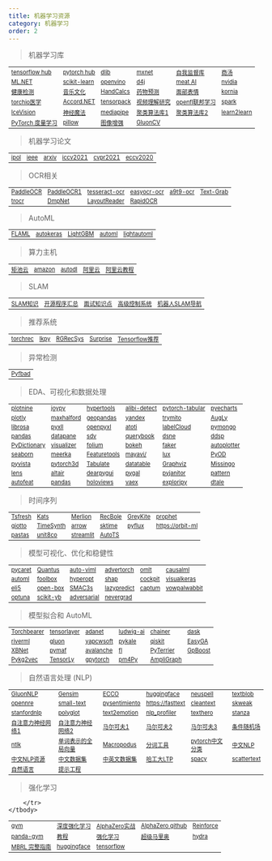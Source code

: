 ```yaml
---
title: 机器学习资源
category: 机器学习
order: 2
---
```


> 机器学习库
<table width="1033" style="font-size: 0.8em;">
	<tbody>
		<tr>
			<td>
				<a href="https://hub.tensorflow.google.cn" target="_blank">tensorflow hub</a>
			</td>
			<td>
				<a href="https://pytorch.org/hub/" target="_blank">pytorch hub</a>
			</td>
			<td>
				<a href="http://dlib.net/" target="_blank">dlib</a>
			</td>
			<td>
				<a href="https://github.com/apache/incubator-mxnet" target="_blank">mxnet</a>
			</td>
			<td>
				<a href="https://github.com/facebookresearch/vissl" target="_blank">自我监督库</a>
			</td>
			<td>
				<a href="https://mmdetection.readthedocs.io/en/latest/" target="_blank">商汤</a>
			</td>
		</tr>
		<tr>
			<td>
				<a href="https://docs.microsoft.com/zh-cn/dotnet/machine-learning/" target="_blank">ML.NET</a>
			</td>
			<td>
				<a href="https://scikit-learn.org/stable/index.html" target="_blank">scikit-learn</a>
			</td>
			<td>
				<a href="https://docs.openvino.ai/latest/index.html" target="_blank">openvino</a>
			</td>
			<td>
				<a href="https://github.com/eclipse/deeplearning4j" target="_blank">d4j</a>
			</td>
			<td>
				<a href="https://ai.facebook.com/" target="_blank">meat AI</a>
			</td>
			<td>
				<a href="https://www.nvidia.cn/learn/" target="_blank">nvidia</a>
			</td>
		</tr>
		<tr>
			<td>
				<a href="https://pyhealth.readthedocs.io/en/latest/?badge=latest" target="_blank">健康检测</a>
			</td>
			<td>
				<a href="https://music-and-culture-technology-lab.github.io/omnizart-doc/" target="_blank">音乐文化</a>
			</td>
			<td>
				<a href="https://github.com/connorferster/handcalcs" target="_blank">HandCalcs</a>
			</td>
			<td>
				<a href="https://torchdrug.ai/" target="_blank">药物预测</a>
			</td>
			<td>
				<a href="https://py-feat.org/pages/intro.html" target="_blank">面部表情</a>
			</td>
			<td>
				<a href="https://kornia.github.io/" target="_blank">kornia</a>
			</td>
		</tr>
		<tr>
			<td>
				<a href="https://torchio.readthedocs.io/" target="_blank">torchio医学</a>
			</td>
			<td>
				<a href="http://accord-framework.net/samples.html" target="_blank">Accord.NET</a>
			</td>
			<td>
				<a href="https://github.com/tensorpack/tensorpack" target="_blank">tensorpack</a>
			</td>
			<td>
				<a href="https://pytorchvideo.org/" target="_blank">视频理解研究</a>
			</td>
			<td>
				<a href="https://openfl.readthedocs.io/en/latest/install.html" target="_blank">openfl联邦学习</a>
			</td>
			<td>
				<a href="https://spark.apache.org/" target="_blank">spark</a>
			</td>
		</tr>
		<tr>
			<td>
				<a href="https://airctic.com/0.12.0/" target="_blank">IceVision</a>
			</td>
			<td>
				<a href="https://neuralmagic.com/" target="_blank">神经魔法</a>
			</td>
			<td>
				<a href="https://mediapipe.dev/" target="_blank">mediapipe</a>
			</td>
			<td>
				<a href="https://classix.readthedocs.io/en/latest/?badge=lates" target="_blank">聚类算法库1</a>
			</td>
			<td>
				<a href="https://pyclustering.github.io/docs/0.8.2/html/index.html" target="_blank">聚类算法库2</a>
			</td>
			<td>
				<a href="http://learn2learn.net/" target="_blank">learn2learn</a>
			</td>
		</tr>
		<tr>
			<td>
				<a href="https://kevinmusgrave.github.io/pytorch-metric-learning/" target="_blank">PyTorch 度量学习</a>
			</td>
			<td>
				<a href="https://python-pillow.org/" target="_blank">pillow</a>
			</td>
			<td>
				<a href="https://albumentations.ai/" target="_blank">图像增强</a>
			</td>
			<td>
				<a href="https://cv.gluon.ai/" target="_blank">GluonCV</a>
			</td>
		</tr>
	</tbody>
</table>


> 机器学习论文
<table width="1033" style="font-size: 0.8em;">
	<tbody>
		<tr>
			<td>
				<a href="https://www.ipol.im/" target="_blank">ipol</a>
			</td>
			<td>
				<a href="https://ieeexplore.ieee.org/document/8404075" target="_blank">ieee</a>
			</td>
			<td>
				<a href="https://arxiv.org/" target="_blank">arxiv</a>
			</td>
			<td>
				<a href="https://iccv2021.thecvf.com/" target="_blank">iccv2021</a>
			</td>
			<td>
				<a href="https://cvpr2021.thecvf.com/" target="_blank">cvpr2021</a>
			</td>
			<td>
				<a href="https://eccv2020.eu/" target="_blank">eccv2020</a>
			</td>
		</tr>
	</tbody>
</table>

> OCR相关
<table width="1033" style="font-size: 0.8em;">
	<tbody>
		<tr>
			<td>
				<a href="https://github.com/PaddlePaddle/PaddleOCR" target="_blank">PaddleOCR</a>
			</td>
			<td>
				<a href="https://gitee.com/paddlepaddle/PaddleOCR" target="_blank">PaddleOCR1</a>
			</td>
			<td>
				<a href="https://tesseract-ocr.github.io/tessdoc/" target="_blank">tesseract-ocr</a>
			</td>
			<td>
				<a href="https://www.jaided.ai/easyocr/" target="_blank">easyocr-ocr</a>
			</td>
			<td>
				<a href="https://github.com/A9T9/Free-OCR-Software" target="_blank">a9t9-ocr</a>
			</td>
			<td>
				<a href="https://github.com/TheJoeFin/Text-Grab" target="_blank">Text-Grab</a>
			</td>
		</tr>
		<tr>
			<td>
				<a href="https://arxiv.org/pdf/2109.10282.pdf" target="_blank">trocr</a>
			</td>
			<td>
				<a href="https://arxiv.org/pdf/1703.01425.pdf" target="_blank">DmpNet</a>
			</td>
			<td>
				<a href="https://arxiv.org/pdf/2108.11591.pdf" target="_blank">LayoutReader</a>
			</td>
			<td>
				<a href="https://github.com/RapidAI/RapidOCR" target="_blank">RapidOCR</a>
			</td>
		</tr>
	</tbody>
</table>

> AutoML
<table width="1033" style="font-size: 0.8em;">
	<tbody>
		<tr>
			<td>
				<a href="https://github.com/microsoft/FLAML" target="_blank">FLAML</a>
			</td>
			<td>
				<a href="https://autokeras.com/" target="_blank">autokeras</a>
			</td>
			<td>
				<a href="https://lightgbm.readthedocs.io/en/latest/index.html" target="_blank">LightGBM</a>
			</td>
			<td>
				<a href="https://www.automl.org/automl/" target="_blank">automl</a>
			</td>
			<td>
				<a href="https://lightautoml.readthedocs.io/en/latest/"	target="_blank">lightautoml</a>
			</td>
		</tr>
	</tbody>
</table>


> 算力主机
<table width="1033" style="font-size: 0.8em;">
	<tbody>
		<tr>
			<td>
				<a href="https://www.matpool.com/host-market" target="_blank">矩池云</a>
			</td>
			<td>
				<a href="https://aws.amazon.com/cn/sagemaker/studio/" target="_blank">amazon</a>
			</td>
			<td>
				<a href="https://www.autodl.com/home" target="_blank">autodl</a>
			</td>
			<td>
				<a href="https://tianchi.aliyun.com/competition/entrance/531863/tab/253" target="_blank">阿里云</a>
			</td>
			<td>
				<a href="https://dockerpractice.readthedocs.io/zh/latest/dockerai/" target="_blank">阿里云教程</a>
			</td>
		</tr>
	</tbody>
</table>

> SLAM
<table width="1033" style="font-size: 0.8em;">
	<tbody>
		<tr>
			<td>
				<a href="https://github.com/liulinbo/slam" target="_blank">SLAM知识</a>
			</td>
			<td>
				<a href="https://zhuanlan.zhihu.com/p/386447177" target="_blank">开源程序汇总</a>
			</td>
			<td>
				<a href="https://blog.csdn.net/try_again_later/article/details/104975633?spm=1001.2014.3001.5502" target="_blank">面试知识点</a>
			</td>
			<td>
				<a href="https://mec560sbu.github.io/" target="_balnk">高级控制系统</a>
			</td>
			<td>
				<a href="https://cread.jd.com/read/startRead.action?bookId=30760563&readType=1" target="_balnk">机器人SLAM导航</a>
			</td>
		</tr>
	</tbody>
</table>

> 推荐系统
<table width="1033" style="font-size: 0.8em;">
	<tbody>
		<tr>
			<td>
				<a href="https://pytorch.org/torchrec/" target="_blank" >torchrec</a>
			</td>
			<td>
				<a href="https://lkpy.readthedocs.io/en/stable/" target="_blank">lkpy</a>
			</td>
			<td>
				<a href="https://github.com/salesforce/RGRecSys" target="_blank">RGRecSys</a>
			</td>
			<td>
				<a href="https://surprise.readthedocs.io/en/stable/getting_started.html" target="_blank">Surprise</a>
			</td>
			<td>
				<a href="https://blog.tensorflow.org/2020/09/introducing-tensorflow-recommenders.html" target="_blank">Tensorflow推荐</a>
			</td>
		</tr>
	</tbody>
</table>


> 异常检测
<table width="1033" style="font-size: 0.8em;">
	<tbody>
		<tr>
			<td>
				<a href="https://github.com/Teknasyon-Teknoloji/pyfbad" target="_blank">Pyfbad</a>
			</td>
		</tr>
	</tbody>
</table>


> EDA、可视化和数据处理
<table width="1033" style="font-size: 0.8em;">
	<tbody>
		<tr>
			<td>
				<a href="https://plotnine.readthedocs.io/en/stable/" target="_blank" >plotnine</a>
			</td>
			<td>
				<a href="https://github.com/leotac/joypy" target="_blank">joypy</a>
			</td>
			<td>
				<a href="https://hypertools.readthedocs.io/en/latest/" target="_blank">hypertools</a>
			</td>
			<td>
				<a href="https://docs.seldon.io/projects/alibi-detect/en/latest/" target="_blank">alibi-detect</a>
			</td>
			<td >
				<a href="https://pytorch-tabular.readthedocs.io/en/latest/" target="_blank">pytorch-tabular</a>
			</td>
			<td>
				<a href="https://pyecharts.org/#/en-us/"  target="_blank">pyecharts</a>
			</td>
		</tr>
		<tr>
			<td>
				<a href="https://plotly.com/python/"  target="_blank">plotly</a>
			</td>
			<td>
				<a href="https://maxhalford.github.io/"  target="_blank">maxhalford</a>
			</td>
			<td>
				<a href="https://geopandas.org/en/stable/docs.html" target="_blank" >geopandas</a>
			</td>
			<td>
				<a href="https://yandex-research.github.io/rtdl/stable/index.html" target="_blank" >yandex</a>
			</td>
			<td>
				<a href="https://docs.trymito.io/" target="_blank"	>trymito</a>
			</td>
			<td>
				<a href="https://github.com/facebookresearch/AugLy" target="_blank" >AugLy</a>
			</td>
		</tr>
		<tr>
			<td>
				<a href="https://librosa.org/doc/latest/index.html" target="_blank" >librosa</a>
			</td>
			<td>
				<a href="https://www.pyxll.com/docs/videos/pyxll-jupyter.html" target="_blank" >pyxll</a>
			</td>
			<td>
				<a href="https://openpyxl.readthedocs.io/en/stable/index.html" target="_blank" >openpyxl</a>
			</td>
			<td>
				<a href="https://www.atoti.io/"  target="_blank">atoti</a>
			</td>
			<td>
				<a href="https://github.com/ch-sa/labelCloud" target="_blank" >labelCloud</a>
			</td>
			<td>
				<a href="https://pymongo.readthedocs.io/en/stable/index.html" target="_blank">pymongo</a>
			</td>
		</tr>
		<tr>
			<td>
				<a href="https://pandas.pydata.org/pandas-docs/version/1.1.5/user_guide/dsintro.html#dataframe"	 target="_blank" >pandas</a>
			</td>
			<td>
				<a href="https://docs.datapane.com/"  target="_blank">datapane</a>
			</td>
			<td>
				<a href="https://sdv.dev/SDV/index.html"  target="_blank">sdv</a>
			</td>
			<td>
				<a href="https://github.com/pinterest/querybook" target="_blank" >querybook</a>
			</td>
			<td>
				<a href="https://github.com/songtingstone/dsne" target="_blank" >dsne</a>
			</td>
			<td>
				<a href="https://github.com/magenta/ddsp"  target="_blank">ddsp</a>
			</td>
		</tr>
		<tr>
			<td>
				<a href="https://github.com/geekpradd/PyDictionary" target="_blank" >PyDictionary</a>
			</td>
			<td>
				<a href="https://github.com/MosaabMuhammed/visualizer" target="_blank" >visualizer</a>
			</td>
			<td>
				<a href="https://python-visualization.github.io/folium/" target="_blank" >folium</a>
			</td>
			<td>
				<a href="https://bokeh.org/"  target="_blank">bokeh</a>
			</td>
			<td>
				<a href="https://www.npmjs.com/package/faker" target="_blank" >faker</a>
			</td>
			<td>
				<a href="https://github.com/ersaurabhverma/autoplotter" target="_blank" >autoplotter</a>
			</td>
		</tr>
		<tr>
			<td>
				<a href="https://seaborn.pydata.org/"  target="_blank">seaborn</a>
			</td>
			<td>
				<a href="https://meerkat.readthedocs.io/en/latest/index.html" target="_blank" >meerka</a>
			</td>
			<td>
				<a href="https://www.featuretools.com/"  target="_blank">Featuretools</a>
			</td>
			<td>
				<a href="http://docs.enthought.com/mayavi/mayavi/" target="_blank" >mayavi/</a>
			</td>
			<td>
				<a href="https://lux-api.readthedocs.io/en/latest/?badge=latest" target="_blank" >lux</a>
			</td>
			<td>
				<a href="https://pyod.readthedocs.io/en/latest/" target="_blank" >PyOD</a>
			</td>
		</tr>
		<tr>
			<td>
				<a href="https://docs.pyvista.org/index.html" target="_blank" >pyvista</a>
			</td>
			<td>
				<a href="https://pytorch3d.readthedocs.io/en/latest/" target="_blank" >pytorch3d</a>
			</td>
			<td>
				<a href="https://github.com/astanin/python-tabulate" target="_blank" >Tabulate</a>
			</td>
			<td>
				<a href="https://datatable.readthedocs.io/en/latest/?badge=latest" target="_blank" >datatable</a>
			</td>
			<td>
				<a href="https://graphviz.org/"  target="_blank">Graphviz</a>
			</td>
			<td>
				<a href="https://github.com/ResidentMario/missingno" target="_blank" >Missingo</a>
			</td>
		</tr>
		<tr>
			<td>
				<a href="https://lens.readthedocs.io/en/latest/" target="_blank" >lens</a>
			</td>
			<td>
				<a href="https://altair-viz.github.io/"  target="_blank">altair</a>
			</td>
			<td>
				<a href="https://dearpygui.readthedocs.io/en/latest/?badge=latest" target="_blank" >dearpygui</a>
			</td>
			<td>
				<a href="https://www.pygal.org/en/stable/"  target="_blank">pygal</a>
			</td>
			<td>
				<a href="https://github.com/pyjanitor-devs/pyjanitor" target="_blank" >pyjanitor</a>
			</td>
			<td>
				<a href="https://github.com/clips/pattern"  target="_blank">pattern</a>
			</td>
		</tr>
		<tr>
			<td>
				<a href="https://github.com/cod3licious/autofeat" target="_blank">autofeat</a>
			</td>
			<td>
				<a href="https://pandas-visual-analysis.readthedocs.io/en/latest/?badge=latest" target="_blank" >pandas</a>
			</td>
			<td>
				<a href="https://www.holoviews.org/"  target="_blank">holoviews</a>
			</td>
			<td>
				<a href="https://vaex.io/docs/installing.html" target="_blank" >vaex</a>
			</td>
			<td>
				<a href="https://github.com/exploripy/exploripy" target="_blank" >exploripy</a>
			</td>
			<td>
				<a href="https://github.com/man-group/dtale" target="_blank" >dtale</a>
			</td>
		</tr>
	</tbody>
</table>

> 时间序列
<table width="1033" style="font-size: 0.8em;">
	<tbody>
		<tr>
			<td>
				<a href="https://tsfresh.readthedocs.io/en/latest/?badge=latest" target="_blank">Tsfresh</a>
			</td>
			<td>
				<a href="https://facebookresearch.github.io/Kats/" target="_blank">Kats</a>
			</td>
			<td>
				<a href="https://github.com/salesforce/Merlion#documentation" target="_blank">Merlion
				</a>
			</td>
			<td>
				<a href="https://recbole.io/" target="_blank">RecBole</a>
			</td>
			<td>
				<a href="https://linkedin.github.io/greykite/get_started" target="_blank">GreyKite</a>
			</td>
			<td>
				<a href="https://facebook.github.io/prophet/" target="_blank">prophet</a>
			</td>
		</tr>
		<tr>
			<td>
				<a href="https://docs-time.giotto.ai/" target="_blank">giotto</a>
			</td>
			<td>
				<a href="https://github.com/TimeSynth/TimeSynth" target="_blank">TimeSynth</a>
			</td>
			<td>
				<a href="https://arrow.readthedocs.io/en/latest/" target="_blank">arrow</a>
			</td>
			<td>
				<a href="https://www.sktime.org/en/stable/" target="_blank">sktime</a>
			</td>
			<td>
				<a href="https://pyflux.readthedocs.io/en/latest/" target="_blank">pyflux</a>
			</td>
			<td>
				<a href="https://orbit-ml.readthedocs.io/en/stable/" target="_blank">https://orbit-ml</a>
			</td>
		</tr>
		<tr>
			<td>
				<a href="https://pastas.readthedocs.io/en/latest/" target="_blank">pastas</a>
			</td>
			<td>
				<a href="https://unit8co.github.io/darts/" target="_blank">unit8co</a>
			</td>
			<td>
				<a href="https://streamlit.io/" target="_blank">streamlit</a>
			</td>
			<td>
				<a href="https://github.com/winedarksea/AutoTS"	target="_blank">AutoTS</a>
			</td>
		</tr>
	</tbody>
</table>


> 模型可视化、优化和稳健性
<table width="1033" style="font-size: 0.8em;">
	<tbody>
		<tr>
			<td>
				<a href="https://pycaret.org/" target="_blank">pycaret</a>
			</td>
			<td>
				<a href="https://github.com/understandable-machine-intelligence-lab/Quantus" target="_blank" >Quantus</a>
			</td>
			<td>
				<a href="https://readthedocs.org/projects/auto-viml/" target="_blank" >auto-viml</a>
			</td>
			<td>
				<a href="https://advertorch.readthedocs.io/en/latest/" target="_blank">advertorch</a>
			</td>
			<td>
				<a href="https://omlt.readthedocs.io/en/latest/index.html" target="_blank">omlt</a>
			</td>
			<td>
				<a href="https://causalml.readthedocs.io/en/latest/about.html" target="_blank">causalml</a>
			</td>
		</tr>
		<tr>
			<td>
				<a href="https://automl.github.io/HpBandSter/build/html/index.html" target="_blank" >automl</a>
			</td>
			<td>
				<a href="https://foolbox.jonasrauber.de/" target="_blank">foolbox</a>
			</td>
			<td>
				<a href="http://hyperopt.github.io/hyperopt/" target="_blank" >hyperopt</a>
			</td>
			<td>
				<a href="https://shap.readthedocs.io/en/latest/?badge=latest" target="_blank">shap</a>
			</td>
			<td>
				<a href="https://cockpit.readthedocs.io/en/latest/index.html" target="_blank" >cockpit</a>
			</td>
			<td>
				<a href="https://github.com/paulgavrikov/visualkeras" target="_blank" >visualkeras</a>
			</td>
		</tr>
		<tr>
			<td>
				<a href="https://eli5.readthedocs.io/en/latest/overview.html" target="_blank" >eli5</a>
			</td>
			<td>
				<a href="https://open-box.readthedocs.io/en/latest/overview/overview.html" target="_blank">open-box</a>
			</td>
			<td>
				<a href="https://automl.github.io/SMAC3/master/" target="_blank">SMAC3s</a>
			</td>
			<td>
				<a href="https://lazypredict.readthedocs.io/en/latest/?badge=latest" target="_blank">lazypredict</a>
			</td>
			<td>
				<a href="https://captum.ai/" target="_blank">captum</a>
			</td>
			<td>
				<a href="https://vowpalwabbit.org/" target="_blank">vowpalwabbit</a>
			</td>
		</tr>
		<tr>
			<td>
				<a href="https://optuna.org/"  target="_blank">optuna</a>
			</td>
			<td>
				<a href="https://www.scikit-yb.org/en/latest/" target="_blank">scikit-yb</a>
			</td>
			<td>
				<a href="https://adversarial-robustness-toolbox.readthedocs.io/en/latest/?badge=latest" target="_blank">adversarial</a>
			</td>
			<td>
				<a href="https://facebookresearch.github.io/nevergrad/" target="_blank" >nevergrad</a>
			</td>
		</tr>
	</tbody>
</table>

> 模型拟合和 AutoML
<table width="1033" style="font-size: 0.8em;">
	<tbody>
		<tr>
			<td>
				<a href="http://www.pytorchbearer.org/"  target="_blank">Torchbearer</a>
			</td>
			<td>
				<a href="https://tensorlayer.readthedocs.io/en/latest/" target="_blank" >tensorlayer</a>
			</td>
			<td>
				<a href="https://adanet.readthedocs.io/en/v0.9.0/" target="_blank" >adanet</a>
			</td>
			<td>
				<a href="https://ludwig-ai.github.io/ludwig-docs/0.4/" target="_blank" >ludwig-ai</a>
			</td>
			<td>
				<a href="https://chainer.org/"  target="_blank">chainer</a>
			</td>
			<td>
				<a href="https://docs.dask.org/en/stable/" target="_blank">dask</a>
			</td>
		</tr>
		<tr>
			<td>
				<a href="https://riverml.xyz/latest/"  target="_blank">riverml</a>
			</td>
			<td>
				<a href="https://auto.gluon.ai/stable/index.html" target="_blank" >gluon</a>
			</td>
			<td>
				<a href="http://www.yapcwsoft.com/dd/padeldescriptor/" target="_blank">yapcwsoft</a>
			</td>
			<td>
				<a href="https://pykale.readthedocs.io/en/latest/introduction.html" target="_blank" >pykale</a>
			</td>
			<td>
				<a href="https://qiskit.org/documentation/tutorials/circuits/1_getting_started_with_qiskit.html" target="_blank" >qiskit</a>
			</td>
			<td>
				<a href="https://github.com/danielwilczak101/EasyGA" target="_blank" >EasyGA</a>
			</td>
		</tr>
		<tr>
			<td>
				<a href="https://github.com/tusharsarkar3/XBNet" target="_blank">XBNet</a>
			</td>
			<td>
				<a href="https://hongwenzhang.github.io/pymaf/" target="_blank" >pymaf</a>
			</td>
			<td>
				<a href="https://avalanche.continualai.org/" target="_blank" >avalanche</a>
			</td>
			<td>
				<a href="https://fl.readthedocs.io/en/latest/" target="_blank" >fl</a>
			</td>
			<td>
				<a href="https://pyterrier.readthedocs.io/en/latest/" target="_blank" >PyTerrier</a>
			</td>
			<td>
				<a href="https://github.com/fabsig/GPBoost" target="_blank" >GpBoost</a>
			</td>
		</tr>
		<tr>
			<td>
				<a href="https://pykg2vec.readthedocs.io/en/latest/?badge=latest" target="_blank" >Pykg2vec</a>
			</td>
			<td>
				<a href="http://tensorly.org/stable/index.html" target="_blank" >TensorLy</a>
			</td>
			<td>
				<a href="https://gpytorch.ai/"  target="_blank">gpytorch</a>
			</td>
			<td>
				<a href="https://pm4py.fit.fraunhofer.de/"  target="_blank">pm4Py</a>
			</td>
			<td>
				<a href="https://docs.ampligraph.org/en/1.4.0/?badge=latest" target="_blank" >AmpliGraph</a>
			</td>
		</tr>
	</tbody>
</table>

> 自然语言处理 (NLP)
<table width="1033" style="font-size: 0.8em;">
	<tbody>
		<tr>
			<td>
				<a href="https://nlp.gluon.ai/index.html"  target="_blank">GluonNLP</a>
			</td>
			<td>
				<a href="https://radimrehurek.com/gensim/index.htm" target="_blank" >Gensim</a>
			</td>
			<td>
				<a href="https://ecco.readthedocs.io/en/main/" target="_blank" >ECCO</a>
			</td>
			<td>
				<a href="https://huggingface.co/docs/transformers/model_doc/perceiver" target="_blank" >huggingface</a>
			</td>
			<td>
				<a href="https://github.com/neuspell/neuspell#Installation" target="_blank" >neuspell</a>
			</td>
			<td>
				<a href="https://textblob.readthedocs.io/en/dev/quickstart.html" target="_blank">textblob</a>
			</td>
		</tr>
		<tr>
			<td>
				<a href="https://opennre-docs.readthedocs.io/en/latest/get_started/introduction.html" target="_blank" >opennre</a>
			</td>
			<td>
				<a href="https://small-text.readthedocs.io/en/latest/" target="_blank" >small-text</a>
			</td>
			<td>
				<a href="https://github.com/pysentimiento/pysentimiento" target="_blank" >pysentimiento</a>
			</td>
			<td>
				<a href="https://fasttext.cc/docs/en/supervised-tutorial.html" target="_blank" >https://fasttext</a>
			</td>
			<td>
				<a href="https://github.com/prasanthg3/cleantext" target="_blank" >cleantext</a>
			</td>
			<td>
				<a href="https://github.com/NorskRegnesentral/skweak/tree/a842b88fa18dc0690d7bf26202d40a67bb8d3725" target="_blank" >skweak</a>
			</td>
		</tr>
		<tr>
			<td>
				<a href="https://stanfordnlp.github.io/stanfordnlp/" target="_blank" >stanfordnlp</a>
			</td>
			<td>
				<a href="http://polyglot.readthedocs.org/"  target="_blank">polyglot</a>
			</td>
			<td>
				<a href="https://github.com/aman2656/text2emotion-library" target="_blank" >text2emotion</a>
			</td>
			<td>
				<a href="https://github.com/neomatrix369/nlp_profiler" target="_blank" >nlp_profiler</a>
			</td>
			<td>
				<a href="https://github.com/jbesomi/texthero" target="_blank" >texthero</a>
			</td>
			<td>
				<a href="https://stanfordnlp.github.io/stanza/" target="_blank" >stanza</a>
			</td>
		</tr>
		<tr>
			<td>
				<a href="https://arxiv.org/abs/2205.05625(已下载)" target="_blank">自注意力神经网络1</a>
			</td>
			<td>
				<a href="https://analyticsindiamag.com/nlp-gets-a-quantum-boost/" target="_blank">自注意力神经网络2</a>
			</td>
			<td>
				<a href="https://setosa.io/blog/2014/07/26/markov-chains/index.html" target="_blank">马尔可夫1</a>
			</td>
			<td>
				<a href="https://github.com/wiseodd/MCMC" target="_blank">马尔可夫2</a>
			</td>
			<td>
				<a href="https://analyticsindiamag.com/all-you-need-to-know-about-markov-chain-monte-carlo/" target="_blank">马尔可夫3</a>
			</td>
			<td>
				<a href="http://www.inference.org.uk/hmw26/crf/" target="_blank">条件随机场</a>
			</td>
		</tr>
		<tr>
			<td>
				<a href="https://www.nltk.org/" target="_blank">ntlk</a>
			</td>
			<td>
				<a href="https://nlp.stanford.edu/projects/glove/" target="_blank">单词表示的全局向量</a>
			</td>
			<td>
				<a href="https://github.com/yongzhuo/Macropodus" target="_blank">Macropodus</a>
			</td>
			<td>
				<a href="https://github.com/liuhuanyong/WordSegment" target="_blank">分词工具</a>
			</td>
			<td>
				<a href="https://www.cnblogs.com/zhangxianrong/p/14708643.html" target="_blank">pytorch中文分类</a>
			</td>
			<td>
				<a href="https://github.com/crownpku/Awesome-Chinese-NLP" target="_blank">中文NLP</a>
			</td>
		</tr>
		<tr>
			<td>
				<a href="https://blog.csdn.net/longyanchen/article/details/105729237" target="_blank">中文NLP资源</a>
			</td>
			<td>
				<a href="https://cloud.tencent.com/developer/article/1594459" target="_blank">中文数据集</a>
			</td>
			<td>
				<a href="https://github.com/CLUEbenchmark/CLUEDatasetSearch" target="_blank">中英文数据集</a>
			</td>
			<td>
				<a href="https://github.com/HIT-SCIR/ltp" target="_blank">哈工大LTP</a>
			</td>
			<td>
				<a href="https://spacy.io/"  target="_blank">spacy</a>
			</td>
			<td>
				<a href="https://github.com/JasonKessler/scattertext" target="_blank" >scattertext</a>
			</td>
		</tr>
		<tr>
			<td>
				<a href="https://ruder.io/" target="_balnk">自然语言</a>
			</td>
			<td>
				<a href="https://www.promptingguide.ai/zh" target="_balnk">提示工程</a>
			</td>
		</tr>
	</tbody>
</table>

> 强化学习
<table width="1033" style="font-size: 0.8em;">
	<tbody>
		<tr>
			<td>
				<a href="http://gym.openai.com/" target="_blank">gym</a>
			</td>
			<td>
				<a href="https://torres.ai/deep-reinforcement-learning-explained-series/" target="_blank">深度强化学习</a>
			</td>
			<td>
				<a href="https://zhuanlan.zhihu.com/p/32089487" target="_blank">AlphaZero实战</a>
			</td>
			<td>
				<a href="https://github.com/junxiaosong/AlphaZero_Gomoku" target="_blank">AlphaZero github</a>
			</td>
			<td>
				<a href="https://github.com/qqiang00/Reinforce" target="_blank">Reinforce</a>
			</td>
		</tr>
		<tr>
			<td>
				<a href="https://panda-gym.readthedocs.io/en/latest/" target="_blank">panda-gym</a>
			</td>
			<td>
				<a href="https://analyticsindiamag.com/exploring-panda-gym-a-multi-goal-reinforcement-learning-environment/" target="_blank">教程</a>
			</td>
			<td>
				<a href="https://weread.qq.com/web/reader/52832ba071fcfda85281b40k70e32fb021170efdf2eca12" target="_blank">强化学习</a>
			</td>
			<td>
				<a href="https://zhuanlan.zhihu.com/p/53907806" target="_blank">超级马里奥</a>
			</td>
			<td>
				<a href="https://hydra.cc/" target="_blank">hydra</a>
			</td>
		</tr>
		<tr>
			<td>
				<a href="https://analyticsindiamag.com/complete-guide-to-mbrl-python-tool-for-model-based-reinforcement-learning/" target="_blank">MBRL 完整指南</a>
			</td>
			<td>
				<a href="https://huggingface.co/learn/deep-rl-course/unit3/deep-q-algorithm" target="_blank">huggingface</a>
			</td>
			<td>
				<a href="https://www.tensorflow.org/agents/tutorials/0_intro_rl" target="_blank">tensorflow</a>
			</td>
			
		</tr>
	</tbody>
</table>